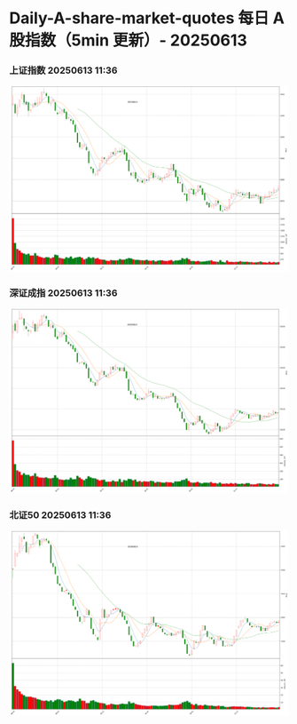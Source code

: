 
# Daily-A-share-market-quotes 每日 A 股指数（5min 更新）- 20250613

### 上证指数 20250613 11:36
![](./fig/2025/6/20250613-sh000001.png)

### 深证成指 20250613 11:36
![](./fig/2025/6/20250613-sz399001.png)

### 北证50 20250613 11:36
![](./fig/2025/6/20250613-bj899050.png)
